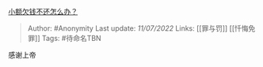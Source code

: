 [小额欠钱不还怎么办？](https://www.zhihu.com/question/438640602/answer/2557850164)

> Author: #Anonymity 
Last update: *11/07/2022* 
Links: [[罪与罚]] [[忏悔免罪]]
Tags:  #待命名TBN 

感谢上帝